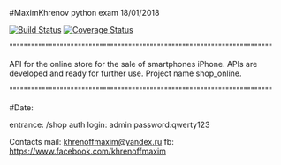 #MaximKhrenov python exam 18/01/2018



[![Build Status](https://travis-ci.org/MaximKhrenov/pyexam.svg?branch=master)](https://travis-ci.org/MaximKhrenov/pyexam)
[![Coverage Status](https://coveralls.io/repos/github/MaximKhrenov/pyexam/badge.svg?branch=master)](https://coveralls.io/github/MaximKhrenov/pyexam?branch=master)

"""""""""""""""""""""""""""""""""""""""""""""""""""""""""""""""""""""""""

API for the online store for the sale of smartphones iPhone. APIs are developed and ready for further use.
Project name shop_online.

"""""""""""""""""""""""""""""""""""""""""""""""""""""""""""""""""""""""""

#Date: 

entrance: /shop
auth 
login: admin
password:qwerty123

Contacts 
mail: khrenoffmaxim@yandex.ru
fb: https://www.facebook.com/khrenoffmaxim


